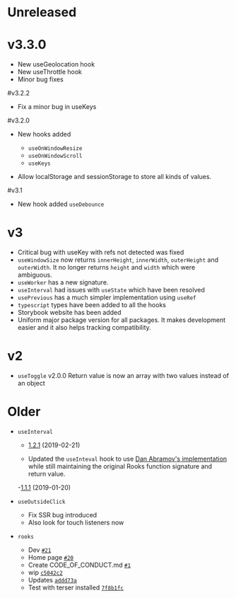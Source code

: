# Unreleased

# v3.3.0 

- New useGeolocation hook
- New useThrottle hook
- Minor bug fixes

#v3.2.2

- Fix a minor bug in useKeys

#v3.2.0

- New hooks added
  - `useOnWindowResize`
  - `useOnWindowScroll`
  - `useKeys`

- Allow localStorage and sessionStorage to store all kinds of values.

#v3.1

 - New hook added `useDebounce`

# v3 
 - Critical bug with useKey with refs not detected was fixed
 - `useWindowSize` now returns `innerHeight`, `innerWidth`, `outerHeight` and `outerWidth`. It no longer returns `height` and `width` which were ambiguous.
 - `useWorker` has a new signature.
 - `useInterval` had issues with `useState` which have been resolved
 - `usePrevious` has a much simpler implementation using `useRef`
 - `typescript` types have been added to all the hooks
 - Storybook website has been added
 - Uniform major package version for all packages. It makes development easier and it also helps tracking compatibility.


# v2

- `useToggle` v2.0.0 Return value is now an array with two values instead of an object

# Older
- `useInterval`  
  - [1.2.1](https://github.com/imbhargav5/rooks/compare/@rooks/use-interval@1.2.0...@rooks/use-interval@1.2.1) (2019-02-21)

  - Updated the `useInteval` hook to use [Dan Abramov's implementation](https://overreacted.io/making-setinterval-declarative-with-react-hooks/) while still maintaining the original Rooks function signature and return value.

  -[1.1.1](https://github.com/imbhargav5/rooks/compare/@rooks/use-interval@1.1.0...@rooks/use-interval@1.1.1) (2019-01-20)

- `useOutsideClick`
  - Fix SSR bug introduced
  - Also look for touch listeners now
- `rooks`
  - Dev [`#21`](https://github.com/react-hooks-org/rooks/pull/21)
  - Home page [`#20`](https://github.com/react-hooks-org/rooks/pull/20)
  - Create CODE_OF_CONDUCT.md [`#1`](https://github.com/react-hooks-org/rooks/pull/1)
  - wip [`c5042c2`](https://github.com/react-hooks-org/rooks/commit/c5042c20d3516ae37f81a0589dd2ec782da82019)
  - Updates [`addd73a`](https://github.com/react-hooks-org/rooks/commit/addd73a7a3fca200ac5343efbe6a8545c463e282)
  - Test with terser installed [`7f8b1fc`](https://github.com/react-hooks-org/rooks/commit/7f8b1fcfff8ef59c48a784696ebe5dc51017eb57)
  